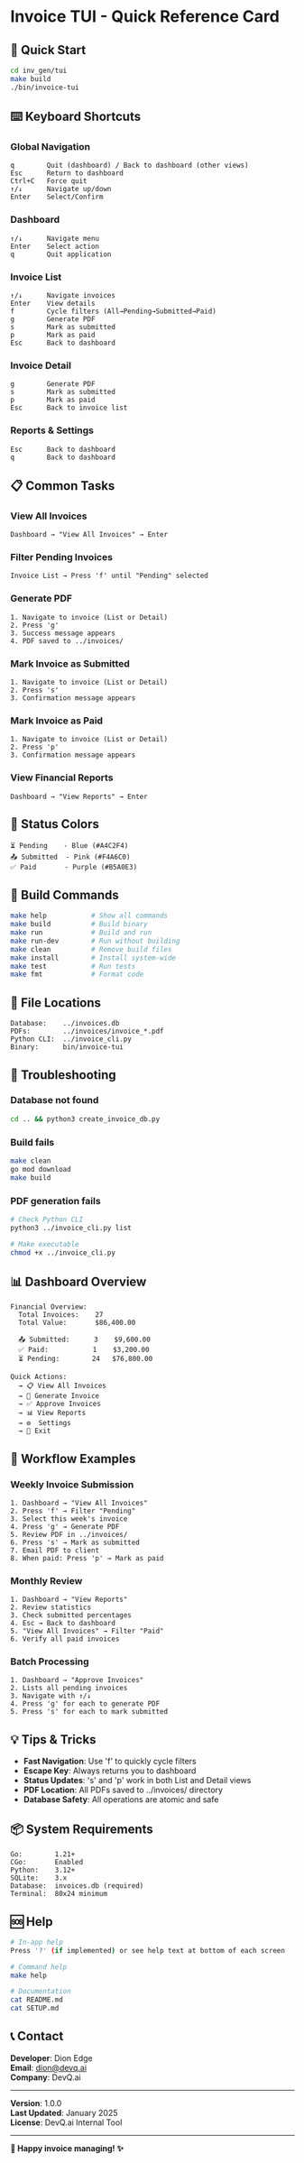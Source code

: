 # Invoice TUI - Quick Reference Card

## 🚀 Quick Start

```bash
cd inv_gen/tui
make build
./bin/invoice-tui
```

## ⌨️ Keyboard Shortcuts

### Global Navigation
```
q        Quit (dashboard) / Back to dashboard (other views)
Esc      Return to dashboard
Ctrl+C   Force quit
↑/↓      Navigate up/down
Enter    Select/Confirm
```

### Dashboard
```
↑/↓      Navigate menu
Enter    Select action
q        Quit application
```

### Invoice List
```
↑/↓      Navigate invoices
Enter    View details
f        Cycle filters (All→Pending→Submitted→Paid)
g        Generate PDF
s        Mark as submitted
p        Mark as paid
Esc      Back to dashboard
```

### Invoice Detail
```
g        Generate PDF
s        Mark as submitted
p        Mark as paid
Esc      Back to invoice list
```

### Reports & Settings
```
Esc      Back to dashboard
q        Back to dashboard
```

## 📋 Common Tasks

### View All Invoices
```
Dashboard → "View All Invoices" → Enter
```

### Filter Pending Invoices
```
Invoice List → Press 'f' until "Pending" selected
```

### Generate PDF
```
1. Navigate to invoice (List or Detail)
2. Press 'g'
3. Success message appears
4. PDF saved to ../invoices/
```

### Mark Invoice as Submitted
```
1. Navigate to invoice (List or Detail)
2. Press 's'
3. Confirmation message appears
```

### Mark Invoice as Paid
```
1. Navigate to invoice (List or Detail)
2. Press 'p'
3. Confirmation message appears
```

### View Financial Reports
```
Dashboard → "View Reports" → Enter
```

## 🎨 Status Colors

```
⏳ Pending    - Blue (#A4C2F4)
📤 Submitted  - Pink (#F4A6C0)
✅ Paid       - Purple (#B5A0E3)
```

## 🔧 Build Commands

```bash
make help           # Show all commands
make build          # Build binary
make run            # Build and run
make run-dev        # Run without building
make clean          # Remove build files
make install        # Install system-wide
make test           # Run tests
make fmt            # Format code
```

## 📁 File Locations

```
Database:    ../invoices.db
PDFs:        ../invoices/invoice_*.pdf
Python CLI:  ../invoice_cli.py
Binary:      bin/invoice-tui
```

## 🐛 Troubleshooting

### Database not found
```bash
cd .. && python3 create_invoice_db.py
```

### Build fails
```bash
make clean
go mod download
make build
```

### PDF generation fails
```bash
# Check Python CLI
python3 ../invoice_cli.py list

# Make executable
chmod +x ../invoice_cli.py
```

## 📊 Dashboard Overview

```
Financial Overview:
  Total Invoices:    27
  Total Value:       $86,400.00
  
  📤 Submitted:      3    $9,600.00
  ✅ Paid:           1    $3,200.00
  ⏳ Pending:        24   $76,800.00

Quick Actions:
  → 📋 View All Invoices
  → 📄 Generate Invoice
  → ✅ Approve Invoices
  → 📊 View Reports
  → ⚙️  Settings
  → 🚪 Exit
```

## 🔄 Workflow Examples

### Weekly Invoice Submission
```
1. Dashboard → "View All Invoices"
2. Press 'f' → Filter "Pending"
3. Select this week's invoice
4. Press 'g' → Generate PDF
5. Review PDF in ../invoices/
6. Press 's' → Mark as submitted
7. Email PDF to client
8. When paid: Press 'p' → Mark as paid
```

### Monthly Review
```
1. Dashboard → "View Reports"
2. Review statistics
3. Check submitted percentages
4. Esc → Back to dashboard
5. "View All Invoices" → Filter "Paid"
6. Verify all paid invoices
```

### Batch Processing
```
1. Dashboard → "Approve Invoices"
2. Lists all pending invoices
3. Navigate with ↑/↓
4. Press 'g' for each to generate PDF
5. Press 's' for each to mark submitted
```

## 💡 Tips & Tricks

- **Fast Navigation**: Use 'f' to quickly cycle filters
- **Escape Key**: Always returns you to dashboard
- **Status Updates**: 's' and 'p' work in both List and Detail views
- **PDF Location**: All PDFs saved to ../invoices/ directory
- **Database Safety**: All operations are atomic and safe

## 📦 System Requirements

```
Go:        1.21+
CGo:       Enabled
Python:    3.12+
SQLite:    3.x
Database:  invoices.db (required)
Terminal:  80x24 minimum
```

## 🆘 Help

```bash
# In-app help
Press '?' (if implemented) or see help text at bottom of each screen

# Command help
make help

# Documentation
cat README.md
cat SETUP.md
```

## 📞 Contact

**Developer**: Dion Edge  
**Email**: dion@devq.ai  
**Company**: DevQ.ai

---

**Version**: 1.0.0  
**Last Updated**: January 2025  
**License**: DevQ.ai Internal Tool

---

**🎨 Happy invoice managing! ✨**